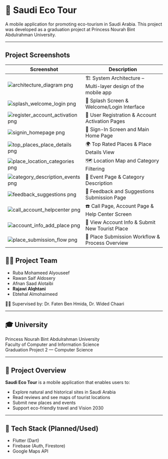 # 🌿 Saudi Eco Tour

A mobile application for promoting eco-tourism in Saudi Arabia. This project was developed as a graduation project at Princess Nourah Bint Abdulrahman University.

---
## Project Screenshots

| Screenshot | Description |
|------------|-------------|
| ![architecture_diagram png](https://github.com/user-attachments/assets/5c224217-2b20-48eb-9ac9-066d7b9969b3) | 🏗️ System Architecture – Multi-layer design of the mobile app |
| ![splash_welcome_login png](https://github.com/user-attachments/assets/7115df4c-6e0e-4930-9a7e-d69230216282) | 👋 Splash Screen & Welcome/Login Interface |
| ![register_account_activation png](https://github.com/user-attachments/assets/65d8a720-4d37-44da-99bb-8465bc111cfd) | 📝 User Registration & Account Activation Pages |
| ![signin_homepage png](https://github.com/user-attachments/assets/acfa2afd-beac-45eb-95bd-1f8ab67b0276) | 🔐 Sign-In Screen and Main Home Page |
| ![top_places_place_details png](https://github.com/user-attachments/assets/dda5e8f1-fc29-46ef-abd8-ec741d51aa82) | 🌍 Top Rated Places & Place Details View |
| ![place_location_categories png](https://github.com/user-attachments/assets/4cf2a285-bf94-44bf-8936-e5d5cfe9c434) | 🗺️ Location Map and Category Filtering |
| ![category_description_events png](https://github.com/user-attachments/assets/735c8300-96e4-4ae5-ba30-1ed4818fcb05) | 🎉 Event Page & Category Description |
| ![feedback_suggestions png](https://github.com/user-attachments/assets/5c928632-c433-4ea5-aa08-ee0e50762765) | 💬 Feedback and Suggestions Submission Page |
| ![call_account_helpcenter png](https://github.com/user-attachments/assets/be572263-d352-442a-ab1a-5d8383a2a144) | ☎️ Call Page, Account Page & Help Center Screen |
| ![account_info_add_place png](https://github.com/user-attachments/assets/7f0c4a85-25d2-4cb8-bbb7-9ede51393c5e) | 📌 View Account Info & Submit New Tourist Place |
| ![place_submission_flow png](https://github.com/user-attachments/assets/2c8f1c0f-db79-4f9c-a161-71d25b947f81) | 📝 Place Submission Workflow & Process Overview |


## 🧑‍🎓 Project Team

- Ruba Mohameed Alyouseef
- Rawan Saif Aldosery
- Afnan Saad Alotaibi
- **Rajawi Alqhtani**
- Ebtehal Almohaimeed

👩‍🏫 Supervised by: Dr. Faten Ben Hmida, Dr. Wided Chaari

---

## 🎓 University

Princess Nourah Bint Abdulrahman University  
Faculty of Computer and Information Science  
Graduation Project 2 — Computer Science

---

## 🧭 Project Overview

**Saudi Eco Tour** is a mobile application that enables users to:
- Explore natural and historical sites in Saudi Arabia
- Read reviews and see maps of tourist locations
- Submit new places and events
- Support eco-friendly travel and Vision 2030

---

## 📌 Tech Stack (Planned/Used)

- Flutter (Dart)
- Firebase (Auth, Firestore)
- Google Maps API
